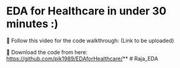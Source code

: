 # EDA for Healthcare in under 30 minutes :)

🔴 Follow this video for the code walkthrough: (Link to be uploaded)

🔴 Download the code from here: https://github.com/pik1989/EDAforHealthcare/**
#   R a j a _ E D A  
 